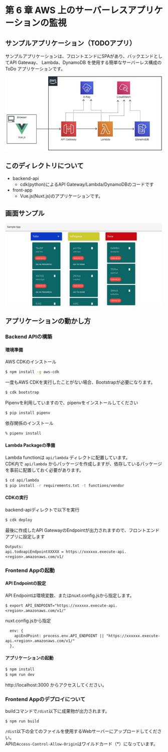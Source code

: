 # 第 6 章  AWS 上のサーバーレスアプリケーションの監視

## サンプルアプリケーション（TODOアプリ）

サンプルアプリケーションは、フロントエンドにSPAがあり、バックエンドとしてAPI Gateway、 Lambda、DynamoDB を使用する簡単なサーバーレス構成の ToDo アプリケーションです。

<img src="./sapmpleapp_architecture.jpg" alt="アプリケーション構成" width="500px">

## このディレクトリについて

* backend-api
  * cdk(python)によるAPI Gateway/Lambda/DynamoDBのコードです
* front-app
  * Vue.js(Nuxt.js)のアプリケーションです。

## 画面サンプル

<img src="./sapmpleapp_top.jpg" alt="サンプル画面" width="500px">

## アプリケーションの動かし方

### Backend APIの構築

#### 環境準備

AWS CDKのインストール

``` bash
$ npm install -g aws-cdk
```

一度もAWS CDKを実行したことがない場合、Bootstrapが必要になります。

``` bash
$ cdk bootstrap
```

Pipenvを利用していますので、pipenvをインストールしてください

``` bash
$ pip install pipenv
```

依存関係のインストール

``` bash
% pipenv install
```

#### Lambda Packageの準備

Lambda functionは `api/lambda` ディレクトに配置しています。  
CDK内で `api/lambda` からパッケージを作成しますが、依存しているパッケージを事前に配置しておく必要があります。

``` bash
$ cd api/lambda
$ pip install -r requirements.txt -t functions/vendor
```

#### CDKの実行

backend-apiディレクトで以下を実行

``` bash
$ cdk deploy
```

最後に作成したAPI GatewayのEndpointが出力されますので、フロントエンドアプリに設定します

```
Outputs:
api.todoapiEndpointXXXXX = https://xxxxxx.execute-api.<region>.amazonaws.com/v1/
```

### Frontend Appの起動

#### API Endpointの設定

API Endpointは環境変数、またはnuxt.config.jsから指定します。

```
$ export API_ENDPOINT="https://xxxxxx.execute-api.<region>.amazonaws.com/v1/"
```

nuxt.config.jsから指定

```
  env: {
    apiEndPoint: process.env.API_ENDPOINT || "https://xxxxxx.execute-api.<region>.amazonaws.com/v1/"
  },
```

#### アプリケーションの起動

``` bash
$ npm install
$ npm run dev
```

http://localhost:3000 からアクセスしてください。


### Frontend Appのデプロイについて

buildコマンドで`/dist`以下に成果物が出力されます。

```
$ npm run build
```

`/dist`以下の全てのファイルを使用するWebサーバーにアップロードしてください。  
APIの`Access-Control-Allow-Origin`はワイルドカード（*）になっています。

